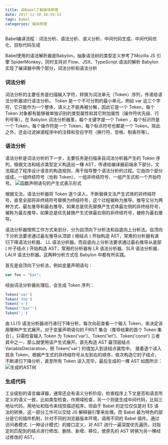 ```yaml
---
title: 由Babel了解编译原理
date: 2017-12-30 18:59:53
tags: Babel
categories: 编译原理
---
```


Babel编译流程：词法分析、语法分析、语义分析、中间代码生成、中间代码优化、目标代码生成

Babel使用的语法解析器是Babylon，抽象语法树的类型定义参考了Mozilla JS 引擎 SpiderMonkey，同时支持对 Flow、JSX、TypeScript 语法的解析
Babylon 实现了编译器中两个部分，词法分析和语法分析

### 词法分析
词法分析的主要任务是扫描输入字符，转换为词法单元（Token）序列，传递给语法分析器进行语法分析。
Token 是一个不可分割的最小单元。例如 var 这三个字符，它只能作为一个整体，语义上不能再被分解，因此它是一个 Token，每个 Token 对象都有能够被单独识别的类型属性和其它附加属性（操作符优先级、行列号等）。在 Babylon 词法分析器里，每个关键字是一个 Token ，每个标识符是一个 Token，每个操作符是一个 Token，每个标点符号也都是一个 Token。除此之外，还会过滤掉源程序中的注释和空白字符（换行符、空格、制表符等）。

### 语法分析
语法分析是词法分析的下一步，主要任务是扫描来自词法分析器产生的 Token 序列，根据文法和结点类型定义构造出一棵 AST，传递给编译器前端余下部分。文法描述了程序设计语言的构造规则，用于指导整个语法分析的过程。它由四个部分组成，一组终结符号（也称 Token）、一组非终结符号、一组产生式和一个开始符号。
![函数声明语句的产生式表示形式](http://chuantu.xyz/t6/702/1564565524x1033347913.jpg)

根据文法，语法分析器将 Token 逐个读入，不断替换文法产生式体的非终结符号，直至全部将非终结符号替换为终结符号，这个过程被称为推导。推导又分为两种方式，最左推导和最右推导。如果总是优先替换产生式体最左侧的非终结符号，被称为最左推导，如果总是优先替换产生式体最右侧的非终结符号，被称为最右推导。

语法分析器按照工作方式来划分，分为自顶向下分析法和自底向上分析法。自顶向下分析法要求通过最左推导从顶部 ( 根结点 ) 开始构造 AST，常用的分析器有递归下降语法分析器、 LL 语法分析器。而自底向上分析法要求通过最右推导从底部 ( 叶子结点 ) 开始构造 AST，常用的分析器有 LR 语法分析器、SLR 语法分析器、LALR 语法分析器。这两种分析方式在 Babylon 中都有所实践。

首先是自顶向下分析法，例如变量声明语句：
```js
var foo = "bar";
```
经由词法分析器处理后，会生成 Token 序列：
```js
Token('var')
Token('foo')
Token('=')
Token('"bar"')
Token(';')
```
由 LL(1) 语法分析器进行递归下降分析，每次向前查看一个输入 Token，来决定该用哪种产生式展开。对于变量声明语句的 FIRST 集合（推导结果的首个 Token 集合），只需检查输入 Token 为 Token('var')、Token('let')、Token('const') 三者其中之一，那么就使用该产生式展开。首先构造 AST 最顶层结点 VariableDeclaration，把 Token('var') 的值加入到该结点属性中， 接着逐个读入其余 Token，根据产生式的非终结符号从左到右的顺序，依次构造它的子结点，不断递归下降分析，直至所有 Token 读入完毕。最后生成的一棵 AST 如图所示：
![生成的AST树](http://chuantu.xyz/t6/702/1564565441x1033347913.jpg)

### 生成代码
工业级别的语言编译器，通常还会有语义分析阶段，检查程序上下文是否和语言所定义的语义一致，比如类型检查，作用域检查，另一个则是生成中间代码，比如三地址代码，用地址和指令来线性描述程序。但由于 Babel 的定位仅仅是对 ES 语法的转换，这一部分工作可以交给 JS 解释器引擎来处理。而 Babel 最为特色的部分是它的插件机制，针对不同的浏览器版本环境，调用不同的 Babel 插件。通过访问者模式（一种设计模式）的接口定义，对 AST 进行一遍深度优先遍历，对指定的匹配到的结点进行修改、删除、新增、移位，使原先的 AST 转换为另一棵经过修改的 AST。
